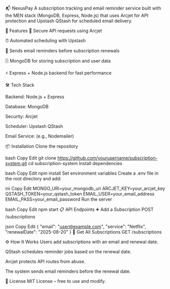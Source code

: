 📬 NexusPay
A subscription tracking and email reminder service built with the MEN stack (MongoDB, Express, Node.js) that uses Arcjet for API protection and Upstash QStash for scheduled email delivery.

🚀 Features
🔐 Secure API requests using Arcjet

⏰ Automated scheduling with Upstash 

📧 Sends email reminders before subscription renewals

🗄 MongoDB for storing subscription and user data

⚡ Express + Node.js backend for fast performance

🛠 Tech Stack

Backend: Node.js + Express

Database: MongoDB

Security: Arcjet

Scheduler: Upstash QStash

Email Service: (e.g., Nodemailer)

📦 Installation
Clone the repository

bash
Copy
Edit
git clone https://github.com/yourusername/subscription-system.git
cd subscription-system
Install dependencies

bash
Copy
Edit
npm install
Set environment variables
Create a .env file in the root directory and add:

ini
Copy
Edit
MONGO_URI=your_mongodb_uri
ARCJET_KEY=your_arcjet_key
QSTASH_TOKEN=your_qstash_token
EMAIL_USER=your_email_address
EMAIL_PASS=your_email_password
Run the server

bash
Copy
Edit
npm start
📋 API Endpoints
➕ Add a Subscription
POST /subscriptions

json
Copy
Edit
{
  "email": "user@example.com",
  "service": "Netflix",
  "renewalDate": "2025-08-20"
}
📄 Get All Subscriptions
GET /subscriptions

⚙ How It Works
Users add subscriptions with an email and renewal date.

QStash schedules reminder jobs based on the renewal date.

Arcjet protects API routes from abuse.

The system sends email reminders before the renewal date.

📜 License
MIT License – free to use and modify.

